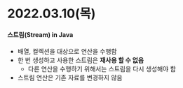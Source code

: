 # 2022.03.10(목)

#### 스트림(Stream) in Java
+ 배열, 컬렉션을 대상으로 연산을 수행함
+ 한 번 생성하고 사용한 스트림은 **재사용 할 수 없음**
    - 다른 연산을 수행하기 위해서는 스트림을 다시 생성해야 함
+ 스트림 연산은 기존 자료를 변경하지 않음